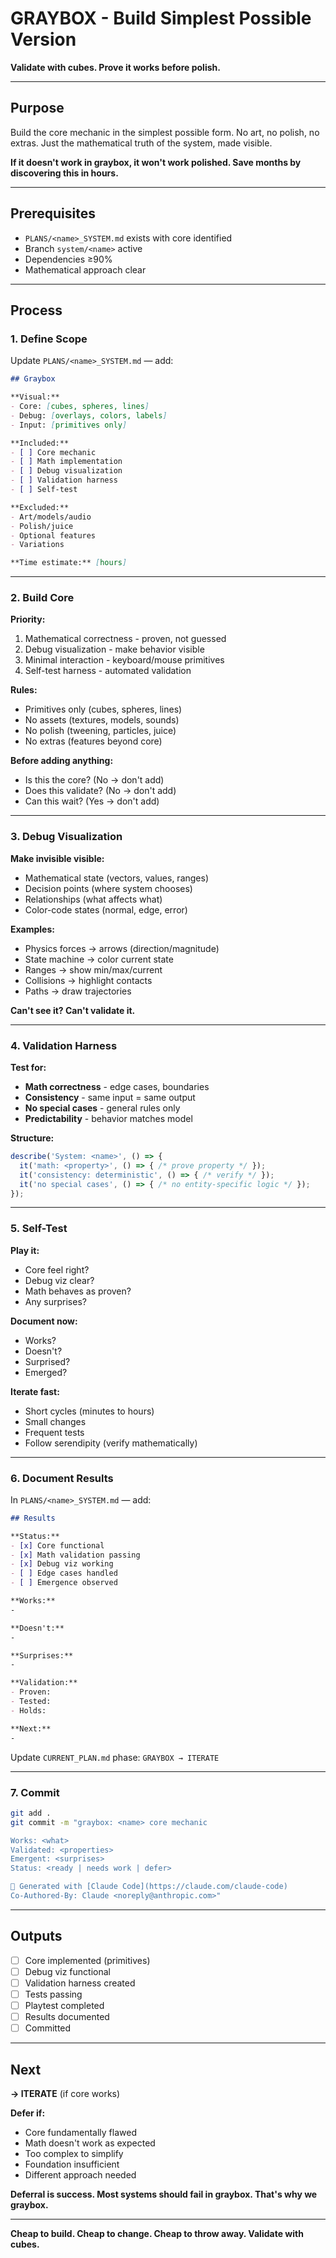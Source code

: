 # GRAYBOX - Build Simplest Possible Version

**Validate with cubes. Prove it works before polish.**

---

## Purpose

Build the core mechanic in the simplest possible form. No art, no polish, no extras. Just the mathematical truth of the system, made visible.

**If it doesn't work in graybox, it won't work polished. Save months by discovering this in hours.**

---

## Prerequisites

- `PLANS/<name>_SYSTEM.md` exists with core identified
- Branch `system/<name>` active
- Dependencies ≥90%
- Mathematical approach clear

---

## Process

### 1. Define Scope

Update `PLANS/<name>_SYSTEM.md` — add:

```markdown
## Graybox

**Visual:**
- Core: [cubes, spheres, lines]
- Debug: [overlays, colors, labels]
- Input: [primitives only]

**Included:**
- [ ] Core mechanic
- [ ] Math implementation
- [ ] Debug visualization
- [ ] Validation harness
- [ ] Self-test

**Excluded:**
- Art/models/audio
- Polish/juice
- Optional features
- Variations

**Time estimate:** [hours]
```

---

### 2. Build Core

**Priority:**
1. Mathematical correctness - proven, not guessed
2. Debug visualization - make behavior visible
3. Minimal interaction - keyboard/mouse primitives
4. Self-test harness - automated validation

**Rules:**
- Primitives only (cubes, spheres, lines)
- No assets (textures, models, sounds)
- No polish (tweening, particles, juice)
- No extras (features beyond core)

**Before adding anything:**
- Is this the core? (No → don't add)
- Does this validate? (No → don't add)
- Can this wait? (Yes → don't add)

---

### 3. Debug Visualization

**Make invisible visible:**
- Mathematical state (vectors, values, ranges)
- Decision points (where system chooses)
- Relationships (what affects what)
- Color-code states (normal, edge, error)

**Examples:**
- Physics forces → arrows (direction/magnitude)
- State machine → color current state
- Ranges → show min/max/current
- Collisions → highlight contacts
- Paths → draw trajectories

**Can't see it? Can't validate it.**

---

### 4. Validation Harness

**Test for:**
- **Math correctness** - edge cases, boundaries
- **Consistency** - same input = same output
- **No special cases** - general rules only
- **Predictability** - behavior matches model

**Structure:**
```typescript
describe('System: <name>', () => {
  it('math: <property>', () => { /* prove property */ });
  it('consistency: deterministic', () => { /* verify */ });
  it('no special cases', () => { /* no entity-specific logic */ });
});
```

---

### 5. Self-Test

**Play it:**
- Core feel right?
- Debug viz clear?
- Math behaves as proven?
- Any surprises?

**Document now:**
- Works?
- Doesn't?
- Surprised?
- Emerged?

**Iterate fast:**
- Short cycles (minutes to hours)
- Small changes
- Frequent tests
- Follow serendipity (verify mathematically)

---

### 6. Document Results

In `PLANS/<name>_SYSTEM.md` — add:

```markdown
## Results

**Status:**
- [x] Core functional
- [x] Math validation passing
- [x] Debug viz working
- [ ] Edge cases handled
- [ ] Emergence observed

**Works:**
-

**Doesn't:**
-

**Surprises:**
-

**Validation:**
- Proven:
- Tested:
- Holds:

**Next:**
-
```

Update `CURRENT_PLAN.md` phase: `GRAYBOX → ITERATE`

---

### 7. Commit

```bash
git add .
git commit -m "graybox: <name> core mechanic

Works: <what>
Validated: <properties>
Emergent: <surprises>
Status: <ready | needs work | defer>

🤖 Generated with [Claude Code](https://claude.com/claude-code)
Co-Authored-By: Claude <noreply@anthropic.com>"
```

---

## Outputs

- [ ] Core implemented (primitives)
- [ ] Debug viz functional
- [ ] Validation harness created
- [ ] Tests passing
- [ ] Playtest completed
- [ ] Results documented
- [ ] Committed

---

## Next

**→ ITERATE** (if core works)

**Defer if:**
- Core fundamentally flawed
- Math doesn't work as expected
- Too complex to simplify
- Foundation insufficient
- Different approach needed

**Deferral is success. Most systems should fail in graybox. That's why we graybox.**

---

**Cheap to build. Cheap to change. Cheap to throw away. Validate with cubes.**
